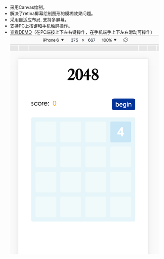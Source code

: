 - 采用Canvas绘制。
- 解决了retina屏幕绘制图形的模糊效果问题。
- 采用自适应布局, 支持多屏幕。
- 支持PC上按键和手机触屏操作。
- [查看DEMO](https://honeyjie.github.io/2048)（在PC端按上下左右键操作，在手机端手上下左右滑动可操作）
![图片](./img2.png)
